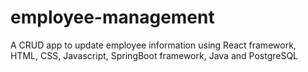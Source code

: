 # employee-management
A CRUD app to update employee information using React framework, HTML, CSS, Javascript, SpringBoot framework, Java and PostgreSQL
